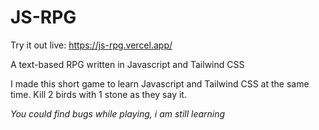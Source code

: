 # JS-RPG

Try it out live: https://js-rpg.vercel.app/

A text-based RPG written in Javascript and Tailwind CSS

I made this short game to learn Javascript and Tailwind CSS at the same time.
Kill 2 birds with 1 stone as they say it.

*You could find bugs while playing, i am still learning*
